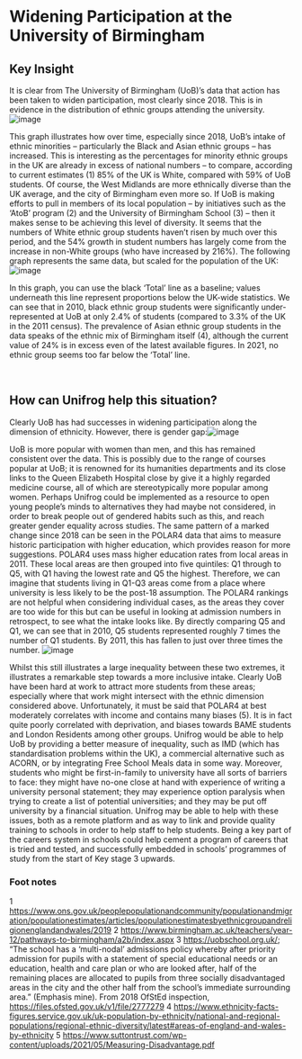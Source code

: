# Widening Participation at the University of Birmingham
## Key Insight
It is clear from The University of Birmingham (UoB)’s data that action has been taken to widen participation, most clearly since 2018. This is in evidence in the distribution of ethnic groups attending the university.![image](https://user-images.githubusercontent.com/98031776/200385746-16a8b080-3ddc-4f33-8dbd-faac0746be10.png)

 
This graph illustrates how over time, especially since 2018, UoB’s intake of ethnic minorities – particularly the Black and Asian ethnic groups – has increased. This is interesting as the percentages for minority ethnic groups in the UK are already in excess of national numbers – to compare, according to current estimates (1) 85% of the UK is White, compared with 59% of UoB students. Of course, the West Midlands are more ethnically diverse than the UK average, and the city of Birmingham even more so. 
If UoB is making efforts to pull in members of its local population – by initiatives such as the ‘AtoB’ program (2)  and the University of Birmingham School (3) – then it makes sense to be achieving this level of diversity. It seems that the numbers of White ethnic group students haven’t risen by much over this period, and the 54% growth in student numbers has largely come from the increase in non-White groups (who have increased by 216%).
The following graph represents the same data, but scaled for the population of the UK:  ![image](https://user-images.githubusercontent.com/98031776/200385762-2bd5bb1d-7bd7-494a-90b7-5ba136e02145.png)

In this graph, you can use the black ‘Total’ line as a baseline; values underneath this line represent proportions below the UK-wide statistics. 
We can see that in 2010, black ethnic group students were significantly under-represented at UoB at only 2.4% of students (compared to 3.3% of the UK in the 2011 census). The prevalence of Asian ethnic group students in the data speaks of the ethnic mix of Birmingham itself (4), although the current value of 24% is in excess even of the latest available figures. In 2021, no ethnic group seems too far below the ‘Total’ line. 

 
## How can Unifrog help this situation? 
Clearly UoB has had successes in widening participation along the dimension of ethnicity. 
However, there is gender gap:![image](https://user-images.githubusercontent.com/98031776/200385900-9217aef7-15b7-4bd0-a90e-991054d3292e.png)
 
UoB is more popular with women than men, and this has remained consistent over the data. This is possibly due to the range of courses popular at UoB; it is renowned for its humanities departments and its close links to the Queen Elizabeth Hospital close by give it a highly regarded medicine course, all of which are stereotypically more popular among women. Perhaps Unifrog could be implemented as a resource to open young people’s minds to alternatives they had maybe not considered, in order to break people out of gendered habits such as this, and reach greater gender equality across studies.
The same pattern of a marked change since 2018 can be seen in the POLAR4 data that aims to measure historic participation with higher education, which provides reason for more suggestions.
POLAR4 uses mass higher education rates from local areas in 2011. These local areas are then grouped into five quintiles: Q1 through to Q5, with Q1 having the lowest rate and Q5 the highest. Therefore, we can imagine that students living in Q1-Q3 areas come from a place where university is less likely to be the post-18 assumption. The POLAR4 rankings are not helpful when considering individual cases, as the areas they cover are too wide for this but can be useful in looking at admission numbers in retrospect, to see what the intake looks like.
By directly comparing Q5 and Q1, we can see that in 2010, Q5 students represented roughly 7 times the number of Q1 students. By 2011, this has fallen to just over three times the number. ![image](https://user-images.githubusercontent.com/98031776/200385931-f8198091-4fa2-4144-b3fe-bd24c5255780.png)

Whilst this still illustrates a large inequality between these two extremes, it illustrates a remarkable step towards a more inclusive intake. Clearly UoB have been hard at work to attract more students from these areas; especially where that work might intersect with the ethnic dimension considered above. 
Unfortunately, it must be said that POLAR4 at best moderately correlates with income and contains many biases (5). It is in fact quite poorly correlated with deprivation, and biases towards BAME students and London Residents among other groups. Unifrog would be able to help UoB by providing a better measure of inequality, such as IMD (which has standardisation problems within the UK), a commercial alternative such as ACORN, or by integrating Free School Meals data in some way.
Moreover, students who might be first-in-family to university have all sorts of barriers to face: they might have no-one close at hand with experience of writing a university personal statement; they may experience option paralysis when trying to create a list of potential universities; and they may be put off university by a financial situation. Unifrog may be able to help with these issues, both as a remote platform and as way to link and provide quality training to schools in order to help staff to help students. Being a key part of the careers system in schools could help cement a program of careers that is tried and tested, and successfully embedded in schools’ programmes of study from the start of Key stage 3 upwards. 



### Foot notes
1 https://www.ons.gov.uk/peoplepopulationandcommunity/populationandmigration/populationestimates/articles/populationestimatesbyethnicgroupandreligionenglandandwales/2019 
2  https://www.birmingham.ac.uk/teachers/year-12/pathways-to-birmingham/a2b/index.aspx 
3  https://uobschool.org.uk/; “The school has a ‘multi-nodal’ admissions policy whereby after priority admission for pupils with a statement of special educational needs or an education, health and care plan or who are looked after, half of the remaining places are allocated to pupils from three socially disadvantaged areas in the city and the other half from the school’s immediate surrounding area.” (Emphasis mine). From 2018 OfStEd inspection, https://files.ofsted.gov.uk/v1/file/2777279 
4  https://www.ethnicity-facts-figures.service.gov.uk/uk-population-by-ethnicity/national-and-regional-populations/regional-ethnic-diversity/latest#areas-of-england-and-wales-by-ethnicity 
5  https://www.suttontrust.com/wp-content/uploads/2021/05/Measuring-Disadvantage.pdf 

